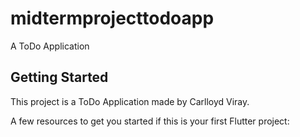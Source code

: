 # midtermprojecttodoapp

A ToDo Application

## Getting Started

This project is a ToDo Application made by Carlloyd Viray.

A few resources to get you started if this is your first Flutter project:
<!-- 
- [Lab: Write your first Flutter app](https://docs.flutter.dev/get-started/codelab)
- [Cookbook: Useful Flutter samples](https://docs.flutter.dev/cookbook)

For help getting started with Flutter development, view the
[online documentation](https://docs.flutter.dev/), which offers tutorials,
samples, guidance on mobile development, and a full API reference. -->
